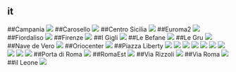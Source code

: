 ## it
##Campania
<img src="https://www.apple.com/it/retail/campania/images/hero_large_2x.jpg"/>
##Carosello
<img src="https://www.apple.com/it/retail/carosello/images/hero_large_2x.jpg"/>
##Centro Sicilia
<img src="https://www.apple.com/it/retail/centrosicilia/images/hero_large_2x.jpg"/>
##Euroma2
<img src="https://www.apple.com/it/retail/euroma2/images/hero_large_2x.jpg"/>
##Fiordaliso
<img src="https://www.apple.com/it/retail/fiordaliso/images/hero_large_2x.jpg"/>
##Firenze
<img src="https://www.apple.com/it/retail/firenze/images/hero_large_2x.jpg"/>
##I Gigli
<img src="https://www.apple.com/it/retail/igigli/images/hero_large_2x.jpg"/>
##Le Befane
<img src="https://www.apple.com/it/retail/lebefane/images/hero_large_2x.jpg"/>
##Le Gru
<img src="https://www.apple.com/it/retail/legru/images/hero_large_2x.jpg"/>
##Nave de Vero
<img src="https://www.apple.com/it/retail/navedevero/images/hero_large_2x.jpg"/>
##Oriocenter
<img src="https://www.apple.com/it/retail/oriocenter/images/hero_large_2x.jpg"/>
##Piazza Liberty
<img src="https://www.apple.com/it/retail/piazzaliberty/images/hero_large_2x.jpg"/>
<img src="https://www.apple.com/it/retail/store/includes/piazzaliberty/drawer/images/store-drawer-tile-1_large_2x.jpg"/>
<img src="https://www.apple.com/it/retail/store/includes/piazzaliberty/drawer/images/store-drawer-gallery-1-item-1_large_2x.jpg"/>
<img src="https://www.apple.com/it/retail/store/includes/piazzaliberty/drawer/images/store-drawer-gallery-1-item-2_large_2x.jpg"/>
<img src="https://www.apple.com/it/retail/store/includes/piazzaliberty/drawer/images/store-drawer-gallery-1-item-3_large_2x.jpg"/>
<img src="https://www.apple.com/it/retail/store/includes/piazzaliberty/drawer/images/store-drawer-gallery-1-item-4_large_2x.jpg"/>
<img src="https://www.apple.com/it/retail/store/includes/piazzaliberty/drawer/images/store-drawer-gallery-2-item-1_large_2x.jpg"/>
<img src="https://www.apple.com/it/retail/store/includes/piazzaliberty/drawer/images/store-drawer-gallery-2-item-2_large_2x.jpg"/>
<img src="https://www.apple.com/it/retail/store/includes/piazzaliberty/drawer/images/store-drawer-gallery-2-item-3_large_2x.jpg"/>
<img src="https://www.apple.com/it/retail/store/includes/piazzaliberty/drawer/images/store-drawer-gallery-2-item-4_large_2x.jpg"/>
##Porta di Roma
<img src="https://www.apple.com/it/retail/portadiroma/images/hero_large_2x.jpg"/>
##RomaEst
<img src="https://www.apple.com/it/retail/romaest/images/hero_large_2x.jpg"/>
##Via Rizzoli
<img src="https://www.apple.com/it/retail/viarizzoli/images/hero_large_2x.jpg"/>
##Via Roma
<img src="https://www.apple.com/it/retail/viaroma/images/hero_large_2x.jpg"/>
##il Leone
<img src="https://www.apple.com/it/retail/illeone/images/hero_large_2x.jpg"/>
